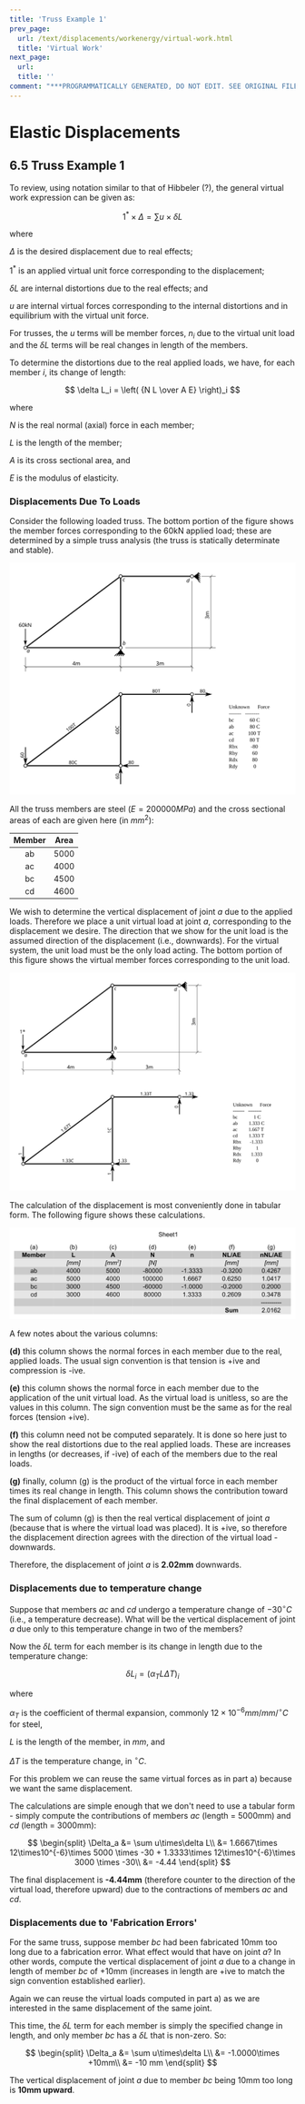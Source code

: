 ```yaml
---
title: 'Truss Example 1'
prev_page:
  url: /text/displacements/workenergy/virtual-work.html
  title: 'Virtual Work'
next_page:
  url: 
  title: ''
comment: "***PROGRAMMATICALLY GENERATED, DO NOT EDIT. SEE ORIGINAL FILES IN /content***"
---
```

# Elastic Displacements

## 6.5 Truss Example 1


To review, using notation similar to that of Hibbeler (?), 
the general virtual work expression
can be given as:

$$
1^* \times \Delta = \sum u \times \delta L
$$

where

$\Delta$
  is the desired displacement due to real effects; 

$1^*$ 
  is an applied virtual unit force corresponding
  to the displacement; 

$\delta L$ 
  are internal distortions due to the real effects; and 

$u$
  are internal virtual forces corresponding to the
  internal distortions and in equilibrium with the virtual unit force.

For trusses, the $u$ terms will be member forces, $n_i$ due to the virtual 
unit load
and the $\delta L$ terms will be real changes in length of the members.

To determine the distortions due to the real applied loads, we have, 
for each member $i$, its change of length:

$$
   \delta L_i = \left( {N L \over A E} \right)_i
$$

where

$N$
  is the real normal (axial) force in each member;

$L$
  is the length of the member;

$A$
  is its cross sectional area, and

$E$
  is the modulus of elasticity.

### Displacements Due To Loads

Consider the following loaded truss.  The bottom portion of the figure
shows the member forces corresponding to the 60kN applied load; these
are determined by a simple truss analysis (the truss is statically
determinate and stable).

![Figure](../../../../../images/virtualwork/virtualforce/planetrusses/examples/truss1.svg)

All the truss members are steel ($E = 200 000 MPa$) and the cross
sectional areas of each are given here (in $mm^2$):

| Member      |   Area  |
|:-----------:|:-------:|
| ab          |   5000  |
| ac          |   4000  |
| bc          |   4500  |
| cd          |   4600  |


We wish to determine the vertical displacement of joint _a_ due to the
applied loads.  Therefore we place a unit virtual load at joint _a_,
corresponding to the displacement we desire.  The direction that we
show for the unit load is the assumed direction of the displacement
(i.e., downwards).  For the virtual system, the unit load must be the
only load acting.  The bottom portion of this figure shows the virtual
member forces corresponding to the unit load.

![Figure](../../../../../images/virtualwork/virtualforce/planetrusses/examples/truss1-virtual.svg)

The calculation of the displacement is most conveniently done in tabular form.
The following figure shows these calculations.

![Figure](../../../../../images/virtualwork/virtualforce/planetrusses/examples/truss1-table.svg)

A few notes about the various columns:

**(d)**
   this column shows the normal forces in each member due to the real, applied loads.  The usual sign convention is that tension is +ive and compression is -ive.

**(e)**
   this column shows the normal force in each member due to the application of the unit virtual load.  As the virtual load is unitless, so are the values in this column.  The sign convention must be the same as for the real forces (tension +ive).

**(f)**
   this column need not be computed separately.  It is done so here just to show the real distortions due to the real applied loads.  These are increases in lengths (or decreases, if -ive) of each of the members due to the real loads.

**(g)**
   finally, column (g) is the product of the virtual force in each member times its real change in length.  This column shows the contribution toward the final displacement of each member.

The sum of column (g) is then the real vertical displacement of joint
_a_ (because that is where the virtual load was placed).  It is +ive,
so therefore the displacement direction agrees with the direction of
the virtual load - downwards.

Therefore, the displacement of joint *a* is **2.02mm** downwards.

### Displacements due to temperature change

Suppose that members _ac_ and _cd_ undergo a temperature change of
$-30^\circ C$ (i.e., a temperature decrease).  What will be the
vertical displacement of joint _a_ due only to this temperature change
in two of the members?

Now the $\delta L$ term for each member is its change in length due
to the temperature change:

$$   
\delta L_i = \left( \alpha_T L \Delta T \right)_i
$$

where

$\alpha_T$
   is the coefficient of thermal expansion, commonly $12\times10^{-6} mm/mm/{}^\circ C$ for steel,

$L$
   is the length of the member, in _mm_, and

$\Delta T$
   is the temperature change, in ${}^\circ C$.

For this problem we can reuse the same virtual forces as in part a)
because we want the same displacement.

The calculations are simple enough that we don't need to use a tabular
form - simply compute the contributions of members _ac_ (length =
5000mm) and _cd_ (length = 3000mm):

$$   
\begin{split}
   \Delta_a &= \sum u\times\delta L\\
            &= 1.6667\times 12\times10^{-6}\times 5000 \times -30 +
               1.3333\times 12\times10^{-6}\times 3000 \times -30\\
            &= -4.44
   \end{split}
$$

The final displacement is **-4.44mm** (therefore counter to the
direction of the virtual load, therefore upward) due to the
contractions of members _ac_ and _cd_.


### Displacements due to 'Fabrication Errors'

For the same truss, suppose member _bc_ had been fabricated 10mm too
long due to a fabrication error.  What effect would that have on joint
_a_?  In other words, compute the vertical displacement of joint _a_
due to a change in length of member _bc_ of +10mm (increases in length
are +ive to match the sign convention established earlier).

Again we can reuse the virtual loads computed in part a) as we are
interested in the same displacement of the same joint.

This time, the $\delta L$ term for each member is simply the specified
change in length, and only member _bc_ has a $\delta L$ that is
non-zero.  So:

$$   
\begin{split}
   \Delta_a &= \sum u\times\delta L\\
             &= -1.0000\times +10mm\\
             &= -10 mm
   \end{split}
$$

The vertical displacement of joint _a_ due to member _bc_ being 10mm too 
long is **10mm upward**.
